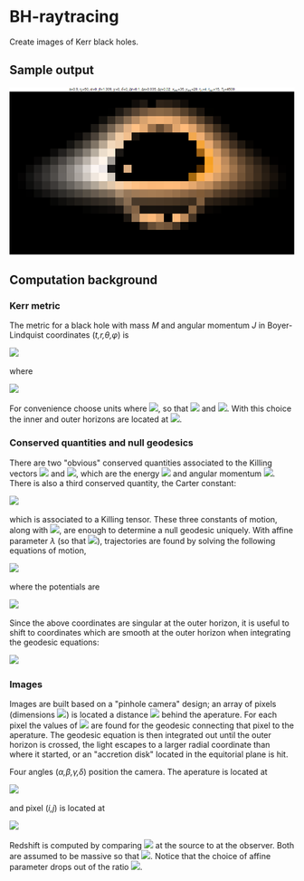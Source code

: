 # BH-raytracing

Create images of Kerr black holes.

## Sample output

![](images/ex1.png)



## Computation background

### Kerr metric

The metric for a black hole with mass _M_ and angular momentum _J_ in Boyer-Lindquist coordinates (_t,r,θ,φ_) is

<img src="https://render.githubusercontent.com/render/math?math=\large\qquad\mathrm{d}s^2 = -\left(1-\frac{r_sr}{\Sigma}\right)\,\mathrm{d}t^2 %2B \frac{\Sigma}{\Delta}\,\mathrm{d}r^2 %2B \Sigma\,\mathrm{d}\theta^2 %2B \left(r^2 %2B a^2 %2B \frac{r_sra^2}{\Sigma}\sin^2{\theta}\right)\,\sin^2{\theta}\,\mathrm{d}\phi^2 - \frac{2r_sra\sin^2{\theta}}{\Sigma}\,\mathrm{d}t\,\mathrm{d}\phi \,,">

where

<img src="https://render.githubusercontent.com/render/math?math=\large\qquad r_s = 2G_N M \,, \qquad a = \frac{J}{M} \,, \qquad \Sigma = r^2 %2B a^2\cos^2{\theta}  \,, \qquad \Delta = r^2 - r_sr %2B a^2 \,.">

For convenience choose units where <img src="https://render.githubusercontent.com/render/math?math=G_NM = 1">, so that <img src="https://render.githubusercontent.com/render/math?math=r_s=2"> and <img src="https://render.githubusercontent.com/render/math?math=a\in[-1,1]">. With this choice the inner and outer horizons are located at <img src="https://render.githubusercontent.com/render/math?math=r_\pm = 1 \pm \sqrt{1-a^2}">.


### Conserved quantities and null geodesics

There are two "obvious" conserved quantities associated to the Killing vectors <img src="https://render.githubusercontent.com/render/math?math=\partial_t"> and <img src="https://render.githubusercontent.com/render/math?math=\partial_\phi">, which are the energy <img src="https://render.githubusercontent.com/render/math?math=E=-p_t"> and angular momentum <img src="https://render.githubusercontent.com/render/math?math=L_z=-p_\phi">. There is also a third conserved quantity, the Carter constant:

<img src="https://render.githubusercontent.com/render/math?math=\large\qquad Q = p_\theta^2 - \cos^2{\theta}\left(a^2E^2-L_z^2\csc^2{\theta}\right) \,,">

which is associated to a Killing tensor. These three constants of motion, along with <img src="https://render.githubusercontent.com/render/math?math=p_\mu p^\mu = 0">, are enough to determine a null geodesic uniquely. With affine parameter _λ_ (so that <img src="https://render.githubusercontent.com/render/math?math=\frac{\mathrm{d}x^\mu}{\mathrm{d}\lambda} = p^\mu">), trajectories are found by solving the following equations of motion,

<img src="https://render.githubusercontent.com/render/math?math=\large\qquad \Sigma\frac{\mathrm{d}t}{\mathrm{d}\lambda} = -a\left(aE\sin^2{\theta} - L_z\right) %2B \frac{r^2 %2B a^2}{\Delta}P(r) \,, \quad \Sigma\frac{\mathrm{d}r}{\mathrm{d}\lambda} = \pm\sqrt{R(r)} \,, \quad \Sigma\frac{\mathrm{d}\theta}{\mathrm{d}\lambda} = \pm\sqrt{\Theta(\theta)} \,, \quad \Sigma\frac{\mathrm{d}\phi}{\mathrm{d}\lambda} = - \left(aE - L_z\csc^2{\theta}\right) %2B \frac{a}{\Delta} P(r) \,,">

where the potentials are

<img src="https://render.githubusercontent.com/render/math?math=\large\qquad P(r) = E(r^2 %2B a^2) - aL_z \,, \quad R(r) = P(r)^2 - \Delta\left(Q %2B (aE-L_z)^2\right) \,, \quad \Theta(\theta) = Q %2B \cos^2{\theta}\left(a^2E^2 - L_z^2\csc^2{\theta}\right) \,.">

Since the above coordinates are singular at the outer horizon, it is useful to shift to coordinates which are smooth at the outer horizon when integrating the geodesic equations:

<img src="https://render.githubusercontent.com/render/math?math=\large\qquad \mathrm{d}v = \mathrm{d}t %2B \frac{r^2 %2B a^2}{\Delta}\,\mathrm{d}r \,, \quad \mathrm{d}\varphi = \mathrm{d}\phi %2B \frac{a}{\Delta}\,\mathrm{d}r \,.">


### Images

Images are built based on a "pinhole camera" design; an array of pixels (dimensions <img src="https://render.githubusercontent.com/render/math?math=\Delta x\times\Delta y">) is located a distance <img src="https://render.githubusercontent.com/render/math?math=\Delta r"> behind the aperature. For each pixel the values of <img src="https://render.githubusercontent.com/render/math?math=E,L_z,Q"> are found for the geodesic connecting that pixel to the aperature. The geodesic equation is then integrated out until the outer horizon is crossed, the light escapes to a larger radial coordinate than where it started, or an "accretion disk" located in the equitorial plane is hit.

Four angles (_α,β,γ,δ_) position the camera. The aperature is located at

<img src="https://render.githubusercontent.com/render/math?math=\large\qquad \mathbf{r} = R_x(\beta)\cdot R_z(\alpha)\cdot (r_0\hat{\mathbf{z}})">

and pixel (_i,j_) is located at

<img src="https://render.githubusercontent.com/render/math?math=\large\qquad \mathbf{r} = R_x(\beta)\cdot R_z(\alpha)\cdot \left(R_y(\delta)\cdot R_z(\gamma)\cdot \langle\delta x_i,\delta y_j, \Delta r \rangle %2B r_0\hat{\mathbf{z}}\right) \,.">

Redshift is computed by comparing <img src="https://render.githubusercontent.com/render/math?math=\omega = -u^\mu p_\mu"> at the source to at the observer. Both are assumed to be massive so that <img src="https://render.githubusercontent.com/render/math?math=u_\text{s}^2 = u_\text{o}^2 = -1">. Notice that the choice of affine parameter drops out of the ratio <img src="https://render.githubusercontent.com/render/math?math=\frac{\omega_\text{s}}{\omega_\text{o}}">.

